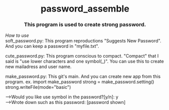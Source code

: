 <h1 align="center">password_assemble</h1>
<h3 align="center">This program is used to create strong password.</h3>

_How to use_<br>
soft_password.py: This program reproductions "Suggests New Password".
And you can keep a password in "myfile.txt".

cute_password.py: This program conscious to compact.
"Compact" that I said is "use lower characters and one symbol(_)".
You can use this to create new mailadress and user name.

make_password.py: This git's main. And you can create new app from this 
program.
ex.
import make_password
strong = make_password.setting()
strong.writeFile(mode="basic")

-->Would you like use symbol in the password?[y/n]: y
<br>-->Wrote down such as this password: [password shown]
